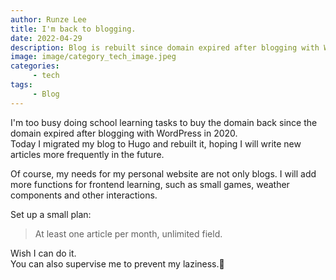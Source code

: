 ```yaml
---
author: Runze Lee
title: I'm back to blogging.
date: 2022-04-29
description: Blog is rebuilt since domain expired after blogging with WordPress in 2020.
image: image/category_tech_image.jpeg
categories: 
     - tech
tags:
     - Blog
---
```


I'm too busy doing school learning tasks to buy the domain back since the domain expired after blogging with WordPress in 2020.  
Today I migrated my blog to Hugo and rebuilt it, hoping I will write new articles more frequently in the future.
    
Of course, my needs for my personal website are not only blogs. I will add more functions for frontend learning, such as small games, weather components and other interactions.  

Set up a small plan:  
> At least one article per month, unlimited field.
 
Wish I can do it.  
You can also supervise me to prevent my laziness.👋
